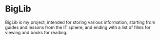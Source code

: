 # BigLib
BigLib is my project, intended for storing various information, starting from guides and lessons from the IT sphere, and ending with a list of films for viewing and books for reading.
